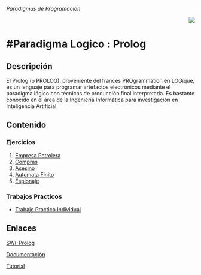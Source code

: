 *Paradigmas de Programación*<p align="right"><img src="http://www.swi-prolog.org/icons/swipl.png" ></P>

#Paradigma Logico : Prolog
==========================




## Descripción
El Prolog (o PROLOG), proveniente del francés PROgrammation en LOGique, es un lenguaje para programar artefactos electrónicos mediante el paradigma lógico con técnicas de producción final interpretada. Es bastante conocido en el área de la Ingeniería Informática para investigación en Inteligencia Artificial.

## Contenido

### Ejercicios

1. [Empresa Petrolera](https://github.com/JuanBono/Prolog/blob/master/empresaPetrolera.prolog)
2. [Compras](https://github.com/JuanBono/Prolog/blob/master/compras.prolog)
3. [Asesino](https://github.com/JuanBono/Prolog/blob/master/asesino.prolog)
4. [Automata Finito](https://github.com/JuanBono/Prolog/blob/master/Automata.md)
5. [Espionaje](https://github.com/JuanBono/Prolog-Paradigmas/blob/master/tpEspionaje.prolog)

### Trabajos Practicos
- [Trabajo Practico Individual](https://github.com/JuanBono/Prolog-Paradigmas/blob/master/tp1_v2.prolog)


## Enlaces

[SWI-Prolog](http://www.swi-prolog.org/)

[Documentación](http://www.swi-prolog.org/pldoc/doc_for?object=manual)

[Tutorial](http://www.learnprolognow.org/index.php)
